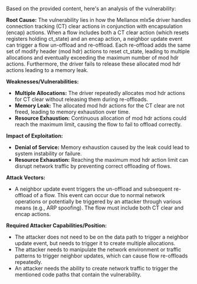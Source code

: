 Based on the provided content, here's an analysis of the vulnerability:

**Root Cause:**
The vulnerability lies in how the Mellanox mlx5e driver handles connection tracking (CT) clear actions in conjunction with encapsulation (encap) actions. When a flow includes both a CT clear action (which resets registers holding ct_state) and an encap action, a neighbor update event can trigger a flow un-offload and re-offload.  Each re-offload adds the same set of modify header (mod hdr) actions to reset ct_state, leading to multiple allocations and eventually exceeding the maximum number of mod hdr actions. Furthermore, the driver fails to release these allocated mod hdr actions leading to a memory leak.

**Weaknesses/Vulnerabilities:**
-   **Multiple Allocations:** The driver repeatedly allocates mod hdr actions for CT clear without releasing them during re-offloads.
-   **Memory Leak:** The allocated mod hdr actions for the CT clear are not freed, leading to memory exhaustion over time.
-   **Resource Exhaustion:** Continuous allocation of mod hdr actions could reach the maximum limit, causing the flow to fail to offload correctly.

**Impact of Exploitation:**
-   **Denial of Service:** Memory exhaustion caused by the leak could lead to system instability or failure.
-   **Resource Exhaustion:**  Reaching the maximum mod hdr action limit can disrupt network traffic by preventing correct offloading of flows.

**Attack Vectors:**
-   A neighbor update event triggers the un-offload and subsequent re-offload of a flow. This event can occur due to normal network operations or potentially be triggered by an attacker through various means (e.g., ARP spoofing). The flow must include both CT clear and encap actions.

**Required Attacker Capabilities/Position:**
-   The attacker does not need to be on the data path to trigger a neighbor update event, but needs to trigger it to create multiple allocations.
-   The attacker needs to manipulate the network environment or traffic patterns to trigger neighbor updates, which can cause flow re-offloads repeatedly.
-   An attacker needs the ability to create network traffic to trigger the mentioned code paths that contain the vulnerability.